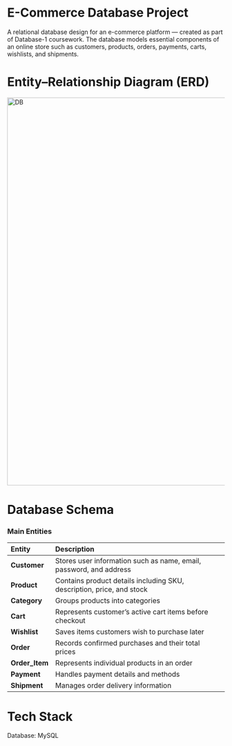 # E-Commerce Database Project
A relational database design for an e-commerce platform — created as part of Database-1 coursework.
The database models essential components of an online store such as customers, products, orders, payments, carts, wishlists, and shipments.

# Entity–Relationship Diagram (ERD)
<img width="919" height="896" alt="DB" src="https://github.com/user-attachments/assets/04a01379-e335-4b24-99e7-55daaf8efc8a" />

# Database Schema
### Main Entities
| Entity         | Description                                                           |
| :------------- | :-------------------------------------------------------------------- |
| **Customer**   | Stores user information such as name, email, password, and address    |
| **Product**    | Contains product details including SKU, description, price, and stock |
| **Category**   | Groups products into categories                                       |
| **Cart**       | Represents customer’s active cart items before checkout               |
| **Wishlist**   | Saves items customers wish to purchase later                          |
| **Order**      | Records confirmed purchases and their total prices                    |
| **Order_Item** | Represents individual products in an order                            |
| **Payment**    | Handles payment details and methods                                   |
| **Shipment**   | Manages order delivery information                                    |

# Tech Stack
Database: MySQL
